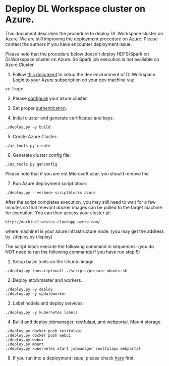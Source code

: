 # Deploy DL Workspace cluster on Azure. 

This document describes the procedure to deploy DL Workspace cluster on Azure. We are still improving the deployment procedure on Azure. Please contact the authors if you have encounter deployment issue. 

Please note that the procedure below doesn't deploy HDFS/Spark on DLWorkspace cluster on Azure. So Spark job execution is not available on Azure Cluster. 

1. Follow [this document](../../DevEnvironment/Readme.md) to setup the dev environment of DLWorkspace. Login to your Azure subscription on your dev machine via:

```
az login
```

2. Please [configure](configure.md) your azure cluster. 

3. Set proper [authentication](../authentication/Readme.md).

4. Initial cluster and generate certificates and keys:
```
./deploy.py -y build
```
5. Create Azure Cluster:
```
./az_tools.py create
```

6. Generate cluster config file:
```
./az_tools.py genconfig 
```

Please note that if you are not Microsoft user, you should remove the 
 
7. Run Azure deployment script block:
  ```
  ./deploy.py --verbose scriptblocks azure 
  ```
  After the script completes execution, you may still need to wait for a few minutes so that relevant docker images can be pulled to the target machine for execution. You can then access your cluster at:
  ```
  http://machine1.westus.cloudapp.azure.com/
  ```
  where machine1 is your azure infrastructure node. (you may get the address by ./deploy.py display)

  The script block execute the following command in sequences: (you do NOT need to run the following commands if you have run step 5)
  1. Setup basic tools on the Ubuntu image. 
  ```
  ./deploy.py runscriptonall ./scripts/prepare_ubuntu.sh
  ```

  2. Deploy etcd/master and workers. 
  ```
  ./deploy.py -y deploy
  ./deploy.py -y updateworker
  ```

  3. Label nodels and deploy services:
  ```
  ./deploy.py -y kubernetes labels
  ```

  4. Build and deploy jobmanager, restfulapi, and webportal. Mount storage.
  ```
  ./deploy.py docker push restfulapi
  ./deploy.py docker push webui
  ./deploy.py webui
  ./deploy.py mount
  ./deploy.py kubernetes start jobmanager restfulapi webportal
  ```

8. If you run into a deployment issue, please check [here](FAQ.md) first. 


